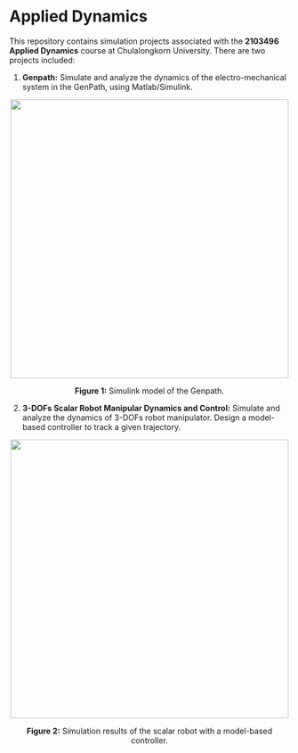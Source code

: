 # Applied Dynamics
This repository contains simulation projects associated with the **2103496 Applied Dynamics** course at Chulalongkorn University. There are two projects included:
1. **Genpath:** Simulate and analyze the dynamics of the electro-mechanical system in the GenPath, using Matlab/Simulink.
<p align="center">
  <img src="https://github.com/pSujet/Applied-Dynamics/blob/master/Project_Genpath/simulink.png" width="500"/>
</p>
<p align="center"><strong>Figure 1:</strong> Simulink model of the Genpath.</p>

2. **3-DOFs Scalar Robot Manipular Dynamics and Control:** Simulate and analyze the dynamics of 3-DOFs robot manipulator. Design a model-based controller to track a given trajectory.
<p align="center">
  <img src="https://github.com/pSujet/Applied-Dynamics/blob/master/Final_Project/Scalar3DOF_control_final.gif" width="500"/>
</p>
<p align="center"><strong>Figure 2:</strong> Simulation results of the scalar robot with a model-based controller.</p>
